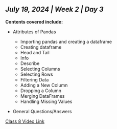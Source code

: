 ## _July 19, 2024 | Week 2 | Day 3_

**Contents covered include:**

- Attributes of Pandas

  - Importing pandas and creating a dataframe
  - Creating dataframe
  - Head and Tail
  - Info
  - Describe
  - Selecting Columns
  - Selecting Rows
  - Filtering Data
  - Adding a New Column
  - Dropping a Column
  - Merging DataFrames
  - Handling Missing Values

- General Questions/Answers

[Class 8 Video Link](https://www.facebook.com/iCodeguru/videos/506803148528787)

